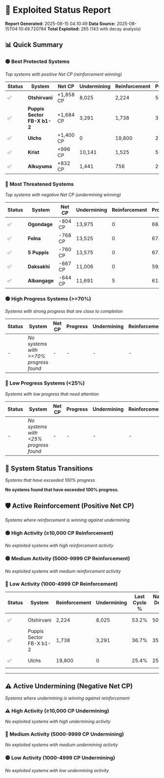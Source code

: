 # 🌟 Exploited Status Report

**Report Generated:** 2025-08-15 04:10:49
**Data Source:** 2025-08-15T04:10:49.720784
**Total Exploited:** 265 (143 with decay analysis)

## 📊 Quick Summary

### 🟢 **Best Protected Systems**
*Top systems with positive Net CP (reinforcement winning)*

| Status | System | Net CP | Undermining | Reinforcement | Progress |
|--------|--------|--------|-------------|---------------|----------|
| ✅ | **Otshirvani** | +1,858 CP | 8,025 | 2,224 | 50.9% |
| ✅ | **Puppis Sector FB-X b1-2** | +1,684 CP | 3,291 | 1,738 | 35.8% |
| ✅ | **Ulchs** | +1,400 CP | 0 | 19,800 | 25.4% |
| ✅ | **Krist** | +996 CP | 10,141 | 1,525 | 57.3% |
| ✅ | **Alkuyuma** | +832 CP | 1,441 | 756 | 29.7% |

### 🔴 **Most Threatened Systems**
*Top systems with negative Net CP (undermining winning)*

| Status | System | Net CP | Undermining | Reinforcement | Progress |
|--------|--------|--------|-------------|---------------|----------|
| ✅ | **Ogondage** | -804 CP | 13,975 | 0 | 68.9% |
| ✅ | **Folna** | -768 CP | 13,525 | 0 | 67.5% |
| ✅ | **5 Puppis** | -760 CP | 13,575 | 0 | 67.7% |
| ✅ | **Daksakhi** | -667 CP | 11,006 | 0 | 59.3% |
| ✅ | **Albangage** | -644 CP | 11,691 | 5 | 61.7% |

### 🟢 **High Progress Systems (>=70%)**
*Systems with strong progress that are close to completion*

| Status | System | Net CP | Progress | Undermining | Reinforcement |
|--------|--------|--------|----------|-------------|---------------|
| - | *No systems with >=70% progress found* | - | - | - | - |

### 🔴 **Low Progress Systems (<25%)**
*Systems with low progress that need attention*

| Status | System | Net CP | Progress | Undermining | Reinforcement |
|--------|--------|--------|----------|-------------|---------------|
| - | *No systems with <25% progress found* | - | - | - | - |
## 🔄 System Status Transitions
*Systems that have exceeded 100% progress*

**No systems found that have exceeded 100% progress.**

## 🛡️ Active Reinforcement (Positive Net CP)
*Systems where reinforcement is winning against undermining*

### 🟢 High Activity (≥10,000 CP Reinforcement)

*No exploited systems with high reinforcement activity*

### 🟡 Medium Activity (5000-9999 CP Reinforcement)

*No exploited systems with medium reinforcement activity*

### 🔴 Low Activity (1000-4999 CP Reinforcement)

| Status | System | Reinforcement | Undermining | Last Cycle % | Natural Decay % | Current Progress % | Current CP | Net CP | Activity |
|--------|--------|---------------|-------------|--------------|-----------------|-------------------|------------|--------|----------|
| ✅ | Otshirvani | 2,224 | 8,025 | 53.2% | 50.37% | 50.9% | 178,150 | +1,858 | 🔵 Low Reinforcement |
| ✅ | Puppis Sector FB-X b1-2 | 1,738 | 3,291 | 36.7% | 35.32% | 35.8% | 125,300 | +1,684 | 🔵 Low Reinforcement |
| ✅ | Ulchs | 19,800 | 0 | 25.4% | 25.00% | 25.4% | 88,900 | +1,400 | 🔵 Low Reinforcement |


---

## ⚠️ Active Undermining (Negative Net CP)
*Systems where undermining is winning against reinforcement*

### ⚠️ High Activity (≥10,000 CP Undermining)

*No exploited systems with high undermining activity*

### 🔶 Medium Activity (5000-9999 CP Undermining)

*No exploited systems with medium undermining activity*

### 🟡 Low Activity (1000-4999 CP Undermining)

*No exploited systems with low undermining activity*
